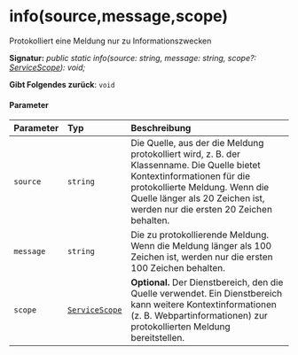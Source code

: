 # <a name="infosourcemessagescope"></a>info(source,message,scope)




Protokolliert eine Meldung nur zu Informationszwecken

**Signatur:** _public static info(source: string, message: string, scope?: [ServiceScope](../sp-core-library/servicescope.md)): void;_

**Gibt Folgendes zurück**: `void`





#### <a name="parameters"></a>Parameter


| Parameter       | Typ    | Beschreibung |
|:-------------|:---------------|:------------|
| `source`    | `string` | Die Quelle, aus der die Meldung protokolliert wird, z. B. der Klassenname. Die Quelle bietet Kontextinformationen für die protokollierte Meldung. Wenn die Quelle länger als 20 Zeichen ist, werden nur die ersten 20 Zeichen behalten. |
| `message`    | `string` | Die zu protokollierende Meldung. Wenn die Meldung länger als 100 Zeichen ist, werden nur die ersten 100 Zeichen behalten. |
| `scope`    | [`ServiceScope`](../sp-core-library/servicescope.md) | __Optional.__ Der Dienstbereich, den die Quelle verwendet. Ein Dienstbereich kann weitere Kontextinformationen (z. B. Webpartinformationen) zur protokollierten Meldung bereitstellen. |


